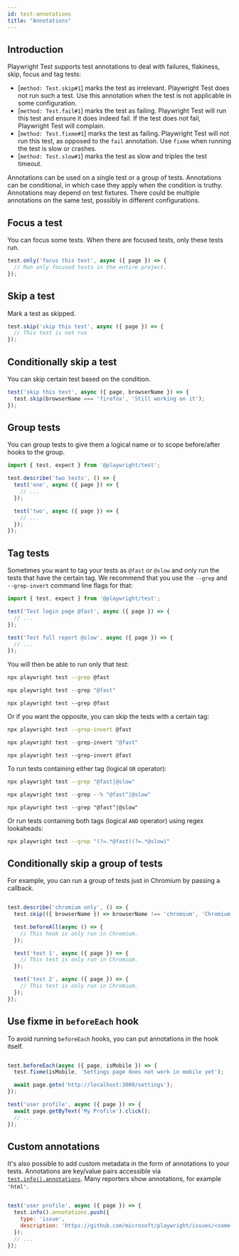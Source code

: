 ```yaml
---
id: test-annotations
title: "Annotations"
---
```


## Introduction

Playwright Test supports test annotations to deal with failures, flakiness, skip, focus and tag tests:
- [`method: Test.skip#1`] marks the test as irrelevant. Playwright Test does not run such a test. Use this annotation when the test is not applicable in some configuration.
- [`method: Test.fail#1`] marks the test as failing. Playwright Test will run this test and ensure it does indeed fail. If the test does not fail, Playwright Test will complain.
- [`method: Test.fixme#1`] marks the test as failing. Playwright Test will not run this test, as opposed to the `fail` annotation. Use `fixme` when running the test is slow or crashes.
- [`method: Test.slow#1`] marks the test as slow and triples the test timeout.

Annotations can be used on a single test or a group of tests. Annotations can be conditional, in which case they apply when the condition is truthy. Annotations may depend on test fixtures. There could be multiple annotations on the same test, possibly in different configurations.

## Focus a test

You can focus some tests. When there are focused tests, only these tests run.

```js
test.only('focus this test', async ({ page }) => {
  // Run only focused tests in the entire project.
});
```

## Skip a test

Mark a test as skipped.

```js
test.skip('skip this test', async ({ page }) => {
  // This test is not run
});
```

## Conditionally skip a test

You can skip certain test based on the condition.

```js
test('skip this test', async ({ page, browserName }) => {
  test.skip(browserName === 'firefox', 'Still working on it');
});
```

## Group tests

You can group tests to give them a logical name or to scope before/after hooks to the group.

```js
import { test, expect } from '@playwright/test';

test.describe('two tests', () => {
  test('one', async ({ page }) => {
    // ...
  });

  test('two', async ({ page }) => {
    // ...
  });
});
```

## Tag tests

Sometimes you want to tag your tests as `@fast` or `@slow` and only run the tests that have the certain tag. We recommend that you use the `--grep` and `--grep-invert` command line flags for that:

```js
import { test, expect } from '@playwright/test';

test('Test login page @fast', async ({ page }) => {
  // ...
});

test('Test full report @slow', async ({ page }) => {
  // ...
});
```

You will then be able to run only that test:

```bash tab=bash-bash
npx playwright test --grep @fast
```

```powershell tab=bash-powershell
npx playwright test --grep "@fast"
```

```batch tab=bash-batch
npx playwright test --grep @fast
```

Or if you want the opposite, you can skip the tests with a certain tag:

```bash tab=bash-bash
npx playwright test --grep-invert @fast
```

```powershell tab=bash-powershell
npx playwright test --grep-invert "@fast"
```

```batch tab=bash-batch
npx playwright test --grep-invert @fast
```

To run tests containing either tag (logical `OR` operator):

```bash tab=bash-bash
npx playwright test --grep "@fast|@slow"
```

```powershell tab=bash-powershell
npx playwright test --grep --% "@fast^|@slow"
```

```batch tab=bash-batch
npx playwright test --grep "@fast^|@slow"
```

Or run tests containing both tags (logical `AND` operator) using regex lookaheads:

```bash
npx playwright test --grep "(?=.*@fast)(?=.*@slow)"
```

## Conditionally skip a group of tests

For example, you can run a group of tests just in Chromium by passing a callback.

```js title="example.spec.ts"

test.describe('chromium only', () => {
  test.skip(({ browserName }) => browserName !== 'chromium', 'Chromium only!');

  test.beforeAll(async () => {
    // This hook is only run in Chromium.
  });

  test('test 1', async ({ page }) => {
    // This test is only run in Chromium.
  });

  test('test 2', async ({ page }) => {
    // This test is only run in Chromium.
  });
});
```

## Use fixme in `beforeEach` hook

To avoid running `beforeEach` hooks, you can put annotations in the hook itself.

```js title="example.spec.ts"

test.beforeEach(async ({ page, isMobile }) => {
  test.fixme(isMobile, 'Settings page does not work in mobile yet');

  await page.goto('http://localhost:3000/settings');
});

test('user profile', async ({ page }) => {
  await page.getByText('My Profile').click();
  // ...
});
```

## Custom annotations

It's also possible to add custom metadata in the form of annotations to your tests. Annotations are key/value pairs accessible via [`test.info().annotations`](./api/class-testinfo#test-info-annotations). Many reporters show annotations, for example `'html'`.


```js title="example.spec.ts"

test('user profile', async ({ page }) => {
  test.info().annotations.push({
    type: 'issue',
    description: 'https://github.com/microsoft/playwright/issues/<some-issue>',
  });
  // ...
});
```
